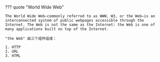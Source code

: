 
??? quote "World Wide Web"


    The World Wide Web—commonly referred to as WWW, W3, or the Web—is an interconnected system of public webpages accessible through the Internet. The Web is not the same as the Internet: the Web is one of many applications built on top of the Internet.

    "the Web" 由三个组件组成：

    1. HTTP
    2. URL
    3. HTML


